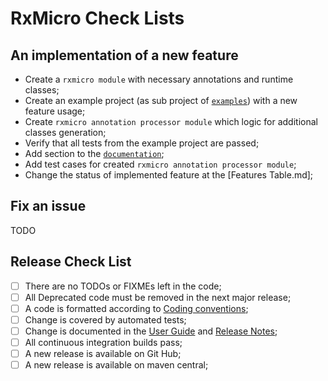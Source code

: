 # RxMicro Check Lists

## An implementation of a new feature

* Create a `rxmicro module` with necessary annotations and runtime classes;
* Create an example project (as sub project of [`examples`](https://github.com/rxmicro/rxmicro-usage/tree/master/examples)) with a new feature usage;
* Create `rxmicro annotation processor module` which logic for additional classes generation;
* Verify that all tests from the example project are passed;
* Add section to the [`documentation`](https://github.com/rxmicro/rxmicro-usage/tree/master/documentation);
* Add test cases for created `rxmicro annotation processor module`;
* Change the status of implemented feature at the [Features Table.md];

## Fix an issue

TODO

## Release Check List

- [ ] There are no TODOs or FIXMEs left in the code;
- [ ] All Deprecated code must be removed in the next major release;
- [ ] A code is formatted according to [Coding conventions](CONTRIBUTING.md);
- [ ] Change is covered by automated tests;
- [ ] Change is documented in the [User Guide](https://github.com/rxmicro/rxmicro-usage/tree/master/documentation) and [Release Notes](https://github.com/rxmicro/rxmicro/tree/master/release/src/main/asciidoc/release-notes);
- [ ] All continuous integration builds pass;
- [ ] A new release is available on Git Hub;
- [ ] A new release is available on maven central;